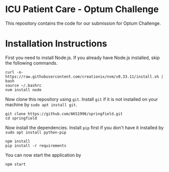 # ICU Patient Care - Optum Challenge

This repository contains the code for our submission for Optum Challenge.

# Installation Instructions

First you need to install Node.js. If you already have Node.js installed, skip the following commands.

```
curl -o- https://raw.githubusercontent.com/creationix/nvm/v0.33.11/install.sh | bash
source ~/.bashrc
nvm install node
```

Now clone this repository using `git`. Install `git` if it is not installed on your machine by `sudo apt install git`.
```
git clone https://github.com/AKS1996/springfield.git
cd springfield
```

Now install the dependencies. Install `pip` first if you don't have it installed by `sudo apt install python-pip`
```
npm install
pip install -r requirements
```
You can now start the application by
```
npm start
```

